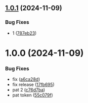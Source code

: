 ## [1.0.1](https://github.com/tien0702/com.nix.package/compare/v1.0.0...v1.0.1) (2024-11-09)


### Bug Fixes

* 1 ([787eb23](https://github.com/tien0702/com.nix.package/commit/787eb233548ec19de7735fe446812500daf30989))

# 1.0.0 (2024-11-09)


### Bug Fixes

* fix ([a6ca28d](https://github.com/tien0702/com.nix.package/commit/a6ca28d1b3eec2e887a8b5f28406faa7175ab737))
* fix release ([17fb695](https://github.com/tien0702/com.nix.package/commit/17fb6955fea060d5e5166a35041de32a8cd1ba44))
* pat 2 ([c76d7ba](https://github.com/tien0702/com.nix.package/commit/c76d7baa35372effcc1216cc65ce452ec6abb31d))
* pat token ([55c079f](https://github.com/tien0702/com.nix.package/commit/55c079f2833ccf1cbd7413d534994c28cfd357ae))
